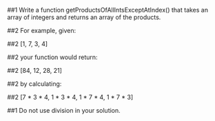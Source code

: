 ##1 Write a function getProductsOfAllIntsExceptAtIndex() that takes an array of integers and returns an array of the products.

##2 For example, given:

##2  [1, 7, 3, 4]

##2 your function would return:

##2  [84, 12, 28, 21]

##2 by calculating:

##2  [7 * 3 * 4,  1 * 3 * 4,  1 * 7 * 4,  1 * 7 * 3]

##1 Do not use division in your solution.